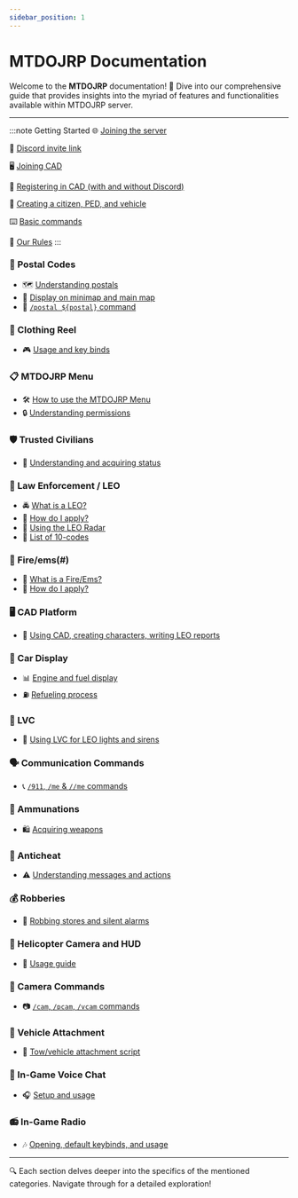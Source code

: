 ```yaml
---
sidebar_position: 1
---
```


# MTDOJRP Documentation

Welcome to the **MTDOJRP** documentation! 🎉 Dive into our comprehensive guide that provides insights into the myriad of features and functionalities available within MTDOJRP server.

---

:::note Getting Started
🌐 [Joining the server](/docs/introduction/getting-started#-discord-link-invite)

💬 [Discord invite link](/docs/introduction/getting-started#-discord-link-invite)

🖥️ [Joining CAD](/docs/introduction/joining-cad)

🔐 [Registering in CAD (with and without Discord)](/docs/introduction/joining-cad#-getting-started-with-the-cad)

🧑 [Creating a citizen, PED, and vehicle](/docs/introduction/joining-cad#-getting-started-with-the-cad)

⌨️ [Basic commands](/docs/introduction/basic-commands)

📕 [Our Rules](/docs/introduction/rules)
:::

### 📍 Postal Codes
- 🗺️ [Understanding postals](#)
- 📍 [Display on minimap and main map](#)
- 📌 [`/postal ${postal}` command](#)

### 👕 Clothing Reel
- 🎮 [Usage and key binds](#)

### 📋 MTDOJRP Menu
- 🛠️ [How to use the MTDOJRP Menu](#)
- 🔒 [Understanding permissions](#)

### 🛡️ Trusted Civilians
- 🌟 [Understanding and acquiring status](#)

### 🚓 Law Enforcement / LEO
- 🚔 [What is a LEO?](#)
- 📝 [How do I apply?](#)
- 📡 [Using the LEO Radar](#)
- 🔢 [List of 10-codes](#)
  
### 🚒 Fire/ems(#)
- 🚒 [What is a Fire/Ems?](/docs/fire-ems/information#responsibilities)
- 📝 [How do I apply?](/docs/fire-ems/apply#apply-for-safd)

### 🖥️ CAD Platform
- 📝 [Using CAD, creating characters, writing LEO reports](#)

### 🚗 Car Display
- 📊 [Engine and fuel display](#)
- ⛽ [Refueling process](#)

### 🚨 LVC
- 🚓 [Using LVC for LEO lights and sirens](#)

### 🗣️ Communication Commands
- 📞 [`/911`, `/me` & `//me` commands](#)

### 🔫 Ammunations
- 🛍️ [Acquiring weapons](#)

### 🚫 Anticheat
- ⚠️ [Understanding messages and actions](#)

### 💰 Robberies
- 🚨 [Robbing stores and silent alarms](#)

### 🚁 Helicopter Camera and HUD
- 🎥 [Usage guide](#)

### 🎥 Camera Commands
- 📷 [`/cam`, `/pcam`, `/vcam` commands](#)

### 🚛 Vehicle Attachment
- 🧲 [Tow/vehicle attachment script](#)

### 🎤 In-Game Voice Chat
- 🎧 [Setup and usage](#)

### 📻 In-Game Radio
- 🎶 [Opening, default keybinds, and usage](#)

---

🔍 Each section delves deeper into the specifics of the mentioned categories. Navigate through for a detailed exploration!
